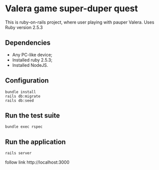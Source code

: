 # Valera game super-duper quest
This is ruby-on-rails project, where user playing with pauper Valera.
Uses Ruby version 2.5.3

## Dependencies
  * Any PC-like device;
  * Installed ruby 2.5.3;
  * Installed NodeJS.

## Configuration
    bundle install
    rails db:migrate
    rails db:seed

## Run the test suite
    bundle exec rspec

## Run the application
    rails server
  follow link http://localhost:3000
